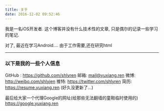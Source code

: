 ```yaml
---
title: 关于
date: 2016-12-02 09:52:46
---
```


我是一名iOS开发者.
这个博客并没有什么技术性的文章, 只是偶尔的记录一些学习的笔记.

对了, 最近在学习Android....
由于工作需要,还在研究html

---

### 以下是我的一些个人信息

GitHub : https://github.com/shlyren
邮箱: <a href="mailto:mail@yuxiang.ren">mail@yuxiang.ren</a>
微博: http://weibo.com/shlyjen
推特: https://twitter.com/shlyren
简历: https://resume.yuxiang.ren (好久没更新了...)

最后给大家一个代理Google的网址(给那些无法翻墙的童鞋临时使用的)
https://google.yuxiang.ren

